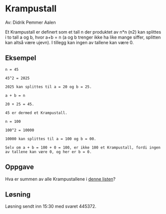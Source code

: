 # Krampustall

Av: Didrik Pemmer Aalen

Et Krampustall er definert som et tall n der produktet av n*n (n2) kan splittes i to tall a og b, hvor a+b = n (a og b trenger ikke ha like mange siffer, splitten kan altså være ujevn). I tillegg kan ingen av tallene kan være 0.

## Eksempel

```
n = 45

45^2 = 2025

2025 kan splittes til a = 20 og b = 25.

a + b = n

20 + 25 = 45.

45 er dermed et Krampustall.

n = 100

100^2 = 10000

10000 kan splittes til a = 100 og b = 00.

Selv om a + b = 100 + 0 = 100, er ikke 100 et Krampustall, fordi ingen av tallene kan være 0, og her er b = 0.
```

## Oppgave

Hva er summen av alle Krampustallene i [denne listen](./krampus.txt)?

## Løsning

Løsning sendt inn 15:30 med svaret 445372.